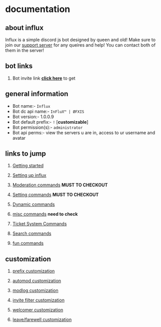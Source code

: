 # documentation 

## about influx
 Influx is a simple discord js bot designed by queen and old! Make sure to join our [support server](https://discord.gg/E4zGEUaGfM) for any queires and help! You can contact both of them in the server! 

## bot links
1. Bot invite link **[click here](https://discord.com/oauth2/authorize?client_id=792965362588713001&scope=bot&permissions=8)** to get

## general information
* Bot name:- `Influx`
* Bot dc api name:- `InFluX™ | ØFXIS`
* Bot version:- 1.0.0.9
* Bot default prefix:- `!` [**customizable**]
* Bot permission(s):- `administrator`
* Bot api perms:- view the servers u are in, access to ur username and avatar

## links to jump

1. [Getting started](https://darkbatyt09.github.io/Influx-wiki/getting-started)

2. [Setting up influx](setup-influx.md)

3. [Moderation commands](moderation-cmnds.md) **MUST TO CHECKOUT**

4. [Setting commands](#) **MUST TO CHECKOUT**

5. [Dynamic commands](#) 

6. [misc commands](#) **need to check**

7. [Ticket System Commands](#) 

8. [Search commands](#) 

9. [fun commands](#)

## customization 

1. [prefix customization](#)

2. [automod customization](#)

3. [modlog customization](#)

4. [invite filter customization](#)

5. [welcomer customization](#)

6. [leave/farewell customization](#)

